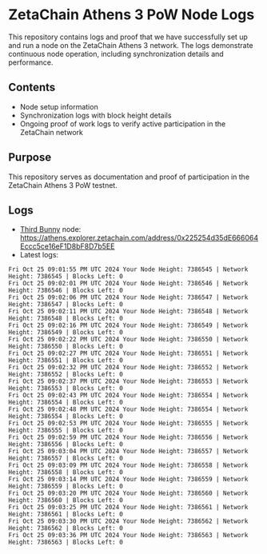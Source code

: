 # ZetaChain Athens 3 PoW Node Logs
This repository contains logs and proof that we have successfully set up and run a node on the ZetaChain Athens 3 network. The logs demonstrate continuous node operation, including synchronization details and performance.

## Contents
- Node setup information
- Synchronization logs with block height details
- Ongoing proof of work logs to verify active participation in the ZetaChain network

## Purpose
This repository serves as documentation and proof of participation in the ZetaChain Athens 3 PoW testnet.

## Logs

- [Third Bunny](https://thirdbunny.xyz/) node: https://athens.explorer.zetachain.com/address/0x225254d35dE666064Eccc5ce16eF1D8bF8D7b5EE
- Latest logs:
```
Fri Oct 25 09:01:55 PM UTC 2024 Your Node Height: 7386545 | Network Height: 7386545 | Blocks Left: 0
Fri Oct 25 09:02:01 PM UTC 2024 Your Node Height: 7386546 | Network Height: 7386546 | Blocks Left: 0
Fri Oct 25 09:02:06 PM UTC 2024 Your Node Height: 7386547 | Network Height: 7386547 | Blocks Left: 0
Fri Oct 25 09:02:11 PM UTC 2024 Your Node Height: 7386548 | Network Height: 7386548 | Blocks Left: 0
Fri Oct 25 09:02:16 PM UTC 2024 Your Node Height: 7386549 | Network Height: 7386549 | Blocks Left: 0
Fri Oct 25 09:02:22 PM UTC 2024 Your Node Height: 7386550 | Network Height: 7386550 | Blocks Left: 0
Fri Oct 25 09:02:27 PM UTC 2024 Your Node Height: 7386551 | Network Height: 7386551 | Blocks Left: 0
Fri Oct 25 09:02:32 PM UTC 2024 Your Node Height: 7386552 | Network Height: 7386552 | Blocks Left: 0
Fri Oct 25 09:02:37 PM UTC 2024 Your Node Height: 7386553 | Network Height: 7386553 | Blocks Left: 0
Fri Oct 25 09:02:43 PM UTC 2024 Your Node Height: 7386554 | Network Height: 7386554 | Blocks Left: 0
Fri Oct 25 09:02:48 PM UTC 2024 Your Node Height: 7386554 | Network Height: 7386554 | Blocks Left: 0
Fri Oct 25 09:02:53 PM UTC 2024 Your Node Height: 7386555 | Network Height: 7386555 | Blocks Left: 0
Fri Oct 25 09:02:59 PM UTC 2024 Your Node Height: 7386556 | Network Height: 7386556 | Blocks Left: 0
Fri Oct 25 09:03:04 PM UTC 2024 Your Node Height: 7386557 | Network Height: 7386557 | Blocks Left: 0
Fri Oct 25 09:03:09 PM UTC 2024 Your Node Height: 7386558 | Network Height: 7386558 | Blocks Left: 0
Fri Oct 25 09:03:14 PM UTC 2024 Your Node Height: 7386559 | Network Height: 7386559 | Blocks Left: 0
Fri Oct 25 09:03:20 PM UTC 2024 Your Node Height: 7386560 | Network Height: 7386560 | Blocks Left: 0
Fri Oct 25 09:03:25 PM UTC 2024 Your Node Height: 7386561 | Network Height: 7386561 | Blocks Left: 0
Fri Oct 25 09:03:30 PM UTC 2024 Your Node Height: 7386562 | Network Height: 7386562 | Blocks Left: 0
Fri Oct 25 09:03:36 PM UTC 2024 Your Node Height: 7386563 | Network Height: 7386563 | Blocks Left: 0
```
